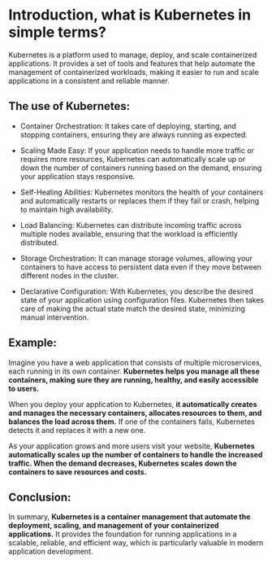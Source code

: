# Introduction, what is Kubernetes in simple terms?

Kubernetes is a platform used to manage, deploy, and scale containerized applications. It provides a set of tools and features that help automate the management of containerized workloads, making it easier to run and scale applications in a consistent and reliable manner.

## The use of Kubernetes:

- Container Orchestration: It takes care of deploying, starting, and stopping containers, ensuring they are always running as expected.

- Scaling Made Easy: If your application needs to handle more traffic or requires more resources, Kubernetes can automatically scale up or down the number of containers running based on the demand, ensuring your application stays responsive.

- Self-Healing Abilities: Kubernetes monitors the health of your containers and automatically restarts or replaces them if they fail or crash, helping to maintain high availability.

- Load Balancing: Kubernetes can distribute incoming traffic across multiple nodes available, ensuring that the workload is efficiently distributed.

- Storage Orchestration: It can manage storage volumes, allowing your containers to have access to persistent data even if they move between different nodes in the cluster.

- Declarative Configuration: With Kubernetes, you describe the desired state of your application using configuration files. Kubernetes then takes care of making the actual state match the desired state, minimizing manual intervention.

## Example:

Imagine you have a web application that consists of multiple microservices, each running in its own container. **Kubernetes helps you manage all these containers, making sure they are running, healthy, and easily accessible to users.**

When you deploy your application to Kubernetes, **it automatically creates and manages the necessary containers, allocates resources to them, and balances the load across them.** If one of the containers fails, Kubernetes detects it and replaces it with a new one.

As your application grows and more users visit your website, **Kubernetes automatically scales up the number of containers to handle the increased traffic. When the demand decreases, Kubernetes scales down the containers to save resources and costs.**

## Conclusion:

In summary, **Kubernetes is a container management that automate the deployment, scaling, and management of your containerized applications.** It provides the foundation for running applications in a scalable, reliable, and efficient way, which is particularly valuable in modern application development.